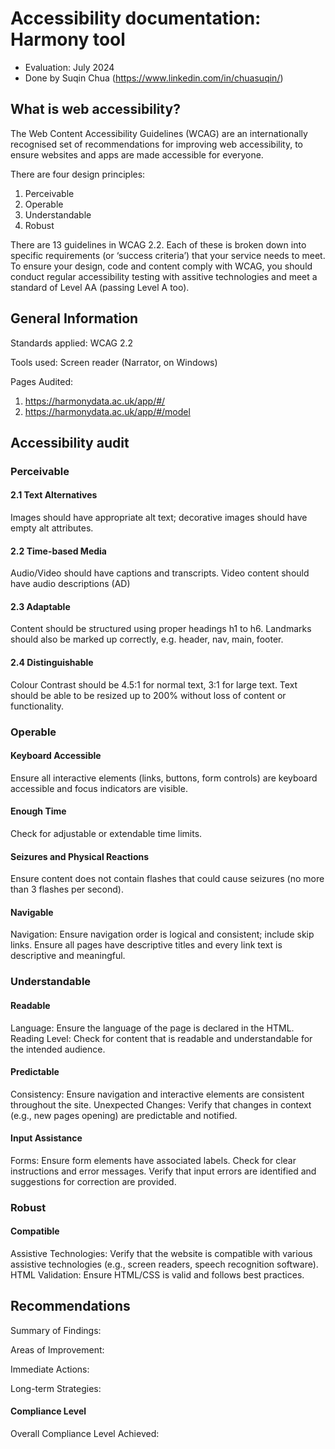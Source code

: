 # Accessibility documentation: Harmony tool
- Evaluation: July 2024
- Done by Suqin Chua (https://www.linkedin.com/in/chuasuqin/)

## What is web accessibility?
The Web Content Accessibility Guidelines (WCAG) are an internationally recognised set of recommendations for improving web accessibility, to ensure websites and apps are made accessible for everyone.

There are four design principles:
1. Perceivable
2. Operable
3. Understandable
4. Robust

There are 13 guidelines in WCAG 2.2. Each of these is broken down into specific requirements (or ‘success criteria’) that your service needs to meet. To ensure your design, code and content comply with WCAG, you should conduct regular accessibility testing with assitive technologies and meet a standard of Level AA (passing Level A too).

## General Information
Standards applied: WCAG 2.2

Tools used: Screen reader (Narrator, on Windows)

Pages Audited:
1. https://harmonydata.ac.uk/app/#/
2. https://harmonydata.ac.uk/app/#/model

## Accessibility audit
### Perceivable
#### 2.1 Text Alternatives
Images should have appropriate alt text; decorative images should have empty alt attributes.
#### 2.2 Time-based Media
Audio/Video should have captions and transcripts. Video content should have audio descriptions (AD)
#### 2.3 Adaptable
Content should be structured using proper headings h1 to h6. Landmarks should also be marked up correctly, e.g. header, nav, main, footer.
#### 2.4 Distinguishable
Colour Contrast should be 4.5:1 for normal text, 3:1 for large text. Text should be able to be resized up to 200% without loss of content or functionality.

### Operable
#### Keyboard Accessible
Ensure all interactive elements (links, buttons, form controls) are keyboard accessible and focus indicators are visible.
#### Enough Time
Check for adjustable or extendable time limits.
#### Seizures and Physical Reactions
Ensure content does not contain flashes that could cause seizures (no more than 3 flashes per second).
#### Navigable
Navigation: Ensure navigation order is logical and consistent; include skip links. Ensure all pages have descriptive titles and every link text is descriptive and meaningful.

### Understandable
#### Readable
Language:
Ensure the language of the page is declared in the HTML.
Reading Level:
Check for content that is readable and understandable for the intended audience.
#### Predictable
Consistency:
Ensure navigation and interactive elements are consistent throughout the site.
Unexpected Changes:
Verify that changes in context (e.g., new pages opening) are predictable and notified.
#### Input Assistance
Forms:
Ensure form elements have associated labels.
Check for clear instructions and error messages.
Verify that input errors are identified and suggestions for correction are provided.
### Robust
#### Compatible
Assistive Technologies:
Verify that the website is compatible with various assistive technologies (e.g., screen readers, speech recognition software).
HTML Validation:
Ensure HTML/CSS is valid and follows best practices.

## Recommendations
Summary of Findings:

Areas of Improvement:

Immediate Actions:

Long-term Strategies:

#### Compliance Level
Overall Compliance Level Achieved:
